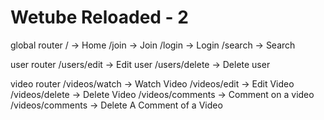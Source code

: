 # Wetube Reloaded - 2

global router
/ -> Home
/join -> Join
/login -> Login
/search -> Search

user router
/users/edit -> Edit user
/users/delete -> Delete user

video router
/videos/watch -> Watch Video
/videos/edit -> Edit Video
/videos/delete -> Delete Video
/videos/comments -> Comment on a video
/videos/comments -> Delete A Comment of a Video
